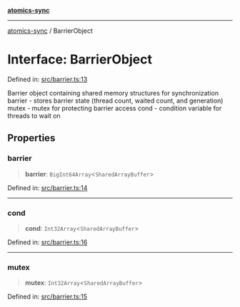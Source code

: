 [**atomics-sync**](../README.md)

***

[atomics-sync](../README.md) / BarrierObject

# Interface: BarrierObject

Defined in: [src/barrier.ts:13](https://github.com/slavamuravey/atomics-sync/blob/e6320d46ab97f64759045c6429441230b766eb51/src/barrier.ts#L13)

Barrier object containing shared memory structures for synchronization
barrier - stores barrier state (thread count, waited count, and generation)
mutex - mutex for protecting barrier access
cond - condition variable for threads to wait on

## Properties

### barrier

> **barrier**: `BigInt64Array`\<`SharedArrayBuffer`\>

Defined in: [src/barrier.ts:14](https://github.com/slavamuravey/atomics-sync/blob/e6320d46ab97f64759045c6429441230b766eb51/src/barrier.ts#L14)

***

### cond

> **cond**: `Int32Array`\<`SharedArrayBuffer`\>

Defined in: [src/barrier.ts:16](https://github.com/slavamuravey/atomics-sync/blob/e6320d46ab97f64759045c6429441230b766eb51/src/barrier.ts#L16)

***

### mutex

> **mutex**: `Int32Array`\<`SharedArrayBuffer`\>

Defined in: [src/barrier.ts:15](https://github.com/slavamuravey/atomics-sync/blob/e6320d46ab97f64759045c6429441230b766eb51/src/barrier.ts#L15)
